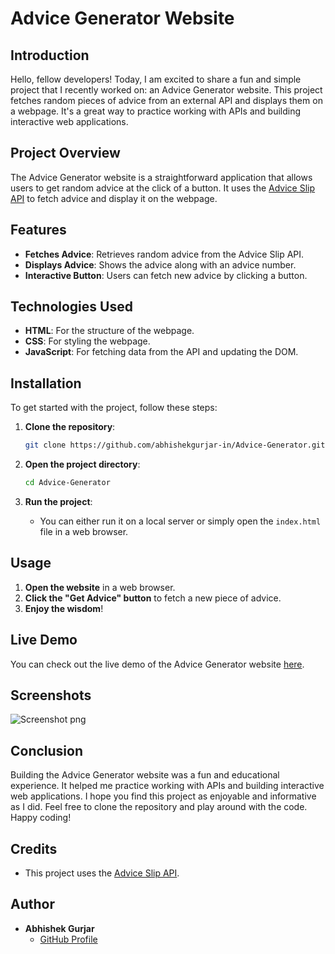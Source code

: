 # Advice Generator Website


## Introduction

Hello, fellow developers! Today, I am excited to share a fun and simple project that I recently worked on: an Advice Generator website. This project fetches random pieces of advice from an external API and displays them on a webpage. It's a great way to practice working with APIs and building interactive web applications.

## Project Overview

The Advice Generator website is a straightforward application that allows users to get random advice at the click of a button. It uses the [Advice Slip API](https://api.adviceslip.com/advice) to fetch advice and display it on the webpage.

## Features

- **Fetches Advice**: Retrieves random advice from the Advice Slip API.
- **Displays Advice**: Shows the advice along with an advice number.
- **Interactive Button**: Users can fetch new advice by clicking a button.

## Technologies Used

- **HTML**: For the structure of the webpage.
- **CSS**: For styling the webpage.
- **JavaScript**: For fetching data from the API and updating the DOM.


## Installation

To get started with the project, follow these steps:

1. **Clone the repository**:
    ```bash
    git clone https://github.com/abhishekgurjar-in/Advice-Generator.git
    ```

2. **Open the project directory**:
    ```bash
    cd Advice-Generator
    ```

3. **Run the project**:
    - You can either run it on a local server or simply open the `index.html` file in a web browser.

## Usage

1. **Open the website** in a web browser.
2. **Click the "Get Advice" button** to fetch a new piece of advice.
3. **Enjoy the wisdom**!


## Live Demo

You can check out the live demo of the Advice Generator website [here](https://abhishekgurjar-in.github.io/Advice-Generator/).

## Screenshots
![Screenshot png](https://github.com/user-attachments/assets/0aed22ad-aaab-4fa6-8385-452ae147337a)
## Conclusion

Building the Advice Generator website was a fun and educational experience. It helped me practice working with APIs and building interactive web applications. I hope you find this project as enjoyable and informative as I did. Feel free to clone the repository and play around with the code. Happy coding!

## Credits

- This project uses the [Advice Slip API](https://api.adviceslip.com/).

## Author

- **Abhishek Gurjar**
  - [GitHub Profile](https://github.com/abhishekgurjar-in)



